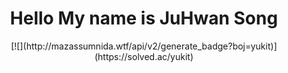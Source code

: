 <div align = "center">
  <h1> Hello My name is JuHwan Song </h1>
  [![](http://mazassumnida.wtf/api/v2/generate_badge?boj=yukit)](https://solved.ac/yukit)
</div>
